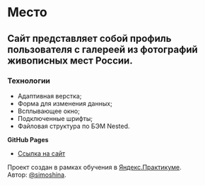 # Место

## Сайт представляет собой профиль пользователя с галереей из фотографий живописных мест России.

### Технологии
* Адаптивная верстка;
* Форма для изменения данных;
* Всплывающее окно;
* Подключенные шрифты;
* Файловая структура по БЭМ Nested.

**GitHub Pages**

* [Ссылка на сайт](https://simoshina.github.io/mesto/index.html)

Проект создан в рамках обучения в [Яндекс.Практикуме](https://practicum.yandex.ru/).  
Автор: [@simoshina](https://github.com/simoshina).
